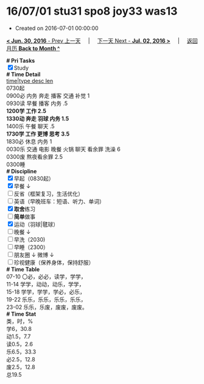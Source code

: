 # 16/07/01 stu31 spo8 joy33 was13

- Created on 2016-07-01 00:00:00

[**< Jun. 30, 2016** - Prev 上一天](/lifelogs/2016/06/d30.md) &nbsp; &nbsp; | &nbsp; &nbsp; [下一天 Next - **Jul. 02, 2016 >**](/lifelogs/2016/07/d02.md) &nbsp; &nbsp; |  &nbsp; &nbsp; [返回月历 **Back to Month ^**](/lifelogs/2016/07/index.md)
<br/><div><b># Pri Tasks</b></div><div><input checked="true" type="checkbox"/>Study</div><div><b># Time Detail</b></div><div><u>time|type desc len</u></div><div>0730起</div><div>0900必 内务 奔走 播客 交通 补觉 1</div><div>0930读 早餐 播客 内务 .5</div><div><b>1200学 工作 2.5</b></div><div><b>1330动 奔走 羽球 内务 1.5</b></div><div>1400乐 午餐 聊天 .5</div><div><b>1730学 工作 更博 思考 3.5</b></div><div>1830必 休息 内务 1</div><div>0030乐 交通 电影 晚餐 火锅 聊天 看余罪 洗澡 6</div><div>0300废 熬夜看余罪 2.5</div><div>0300睡</div><div><b># Discipline</b></div><div><input checked="true" type="checkbox"/>早起（0830起）</div><div><input checked="true" type="checkbox"/>早餐 ↓</div><div><input type="checkbox"/>反省（框架复习，生活优化）</div><div><input type="checkbox"/>英语（早晚班车：短语、听力、单词）</div><div><input checked="true" type="checkbox"/><b>取舍</b>练习</div><div><input type="checkbox"/><b>简单</b>做事</div><div><input checked="true" type="checkbox"/>运动（羽球|毽球）</div><div><input type="checkbox"/>晚餐 ↓</div><div><input type="checkbox"/>早洗（2030)</div><div><input type="checkbox"/>早睡（2300）</div><div><input type="checkbox"/>朋友圈 ↓ 微博 ↓</div><div><input type="checkbox"/>珍视健康（保养身体，保持舒服）</div><div><b># Time Table</b></div><div>07-10 〇必，必必，读学，学学，</div><div>11-14 学学，动动，动乐，学学，</div><div>15-18 学学，学学，学必，必乐，</div><div>19-22 乐乐，乐乐，乐乐，乐乐，</div><div>23-02 乐乐，乐废，废废，废废。</div><div><b># Time Stat</b></div><div>类，时，%</div><div>学6，30.8</div><div>动1.5，7.7</div><div>读0.5，2.6</div><div>乐6.5，33.3</div><div>必2.5，12.8</div><div>废2.5，12.8</div><div>总19.5</div>
